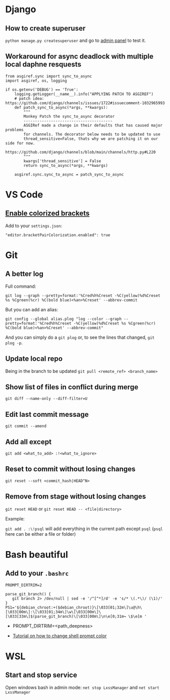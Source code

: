 # Django

## How to create superuser
`python manage.py createsuperuser` and go to [admin panel](http://127.0.0.1:8000/admin/) to test it. 

## Workaround for async deadlock with multiple local daphne resquests
```
from asgiref.sync import sync_to_async
import asgiref, os, logging

if os.getenv('DEBUG') == 'True':
    logging.getLogger(__name__).info("APPLYING PATCH TO ASGIREF")
    # patch idea: https://github.com/django/channels/issues/1722#issuecomment-1032965993    
    def patch_sync_to_async(*args, **kwargs):
        """
        Monkey Patch the sync_to_async decorator
        ---------------------------------------
        ASGIRef made a change in their defaults that has caused major problems
        for channels. The decorator below needs to be updated to use
        thread_sensitive=False, thats why we are patching it on our side for now.
        https://github.com/django/channels/blob/main/channels/http.py#L220
        """
        kwargs['thread_sensitive'] = False
        return sync_to_async(*args, **kwargs)

    asgiref.sync.sync_to_async = patch_sync_to_async
```

# VS Code
## [Enable colorized brackets](https://dev.to/nickytonline/native-bracket-pair-colourization-in-vs-code-3f1n)
Add to your `settings.json`:

`"editor.bracketPairColorization.enabled": true`

# Git
## A better log
Full command:
```
git log --graph --pretty=format:'%Cred%h%Creset -%C(yellow)%d%Creset %s %Cgreen(%cr) %C(bold blue)<%an>%Creset' --abbrev-commit
```
But you can add an alias:
```
git config --global alias.plog "log --color --graph --pretty=format:'%Cred%h%Creset -%C(yellow)%d%Creset %s %Cgreen(%cr) %C(bold blue)<%an>%Creset' --abbrev-commit"
```

And you can simply do a `git plog` or, to see the lines that changed, `git plog -p`.
## Update local repo
Being in the branch to be updated `git pull <remote_ref> <branch_name>`
## Show list of files in conflict during merge
`git diff --name-only --diff-filter=U`
## Edit last commit message
`git commit --amend`
## Add all except
`git add <what_to_add> :!<what_to_ignore>`
## Reset to commit without losing changes
`git reset --soft <commit_hash|HEAD^N>`
## Remove from stage without losing changes
`git reset HEAD` or `git reset HEAD -- <file|directory>`

Example:

`git add . :\!psql` will add everything in the current path except `psql` (`psql` here can be either a file or folder)

# Bash beautiful
## Add to your `.bashrc`
```
PROMPT_DIRTRIM=2

parse_git_branch() {
   git branch 2> /dev/null | sed -e '/^[^*]/d' -e 's/* \(.*\)/ (\1)/'
}
PS1='${debian_chroot:+($debian_chroot)}\[\033[01;32m\]\u@\h\[\033[00m\]:\[\033[01;34m\]\w\[\033[00m\]\[\033[33m\]$(parse_git_branch)\[\033[00m\]\n\e[0;31m↪ \$\e[m '
```
- PROMPT_DIRTRIM=<path_deepness>

- [Tutorial on how to change shell prompt color](https://www.cyberciti.biz/faq/bash-shell-change-the-color-of-my-shell-prompt-under-linux-or-unix/)

# WSL
## Start and stop service
Open windows bash in admin mode: `net stop LxssManager` and `net start LxssManager`